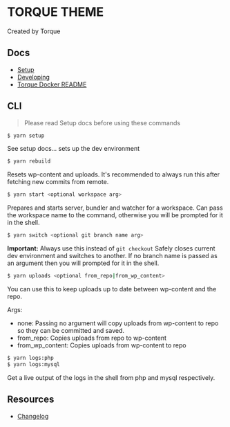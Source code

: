 # TORQUE THEME

Created by Torque

## Docs

- [Setup](./docs/setup.md)
- [Developing](./docs/developing.md)
- [Torque Docker README](./docs/docker.md)

## CLI

> Please read Setup docs before using these commands

```sh
$ yarn setup
```

See setup docs... sets up the dev environment

```sh
$ yarn rebuild
```

Resets wp-content and uploads.
It's recommended to always run this after fetching new commits from remote.

```sh
$ yarn start <optional workspace arg>
```

Prepares and starts server, bundler and watcher for a workspace.
Can pass the workspace name to the command, otherwise you will be prompted for it in the shell.

```sh
$ yarn switch <optional git branch name arg>
```

**Important:** Always use this instead of `git checkout`
Safely closes current dev environment and switches to another.
If no branch name is passed as an argument then you will prompted for it in the shell.

```sh
$ yarn uploads <optional from_repo|from_wp_content>
```

You can use this to keep uploads up to date between wp-content and the repo.

Args:

- none: Passing no argument will copy uploads from wp-content to repo so they can be committed and saved.
- from_repo: Copies uploads from repo to wp-content
- from_wp_content: Copies uploads from wp-content to repo

```sh
$ yarn logs:php
$ yarn logs:mysql
```

Get a live output of the logs in the shell from php and mysql respectively.

## Resources

- [Changelog](./docs/changelog.md)
